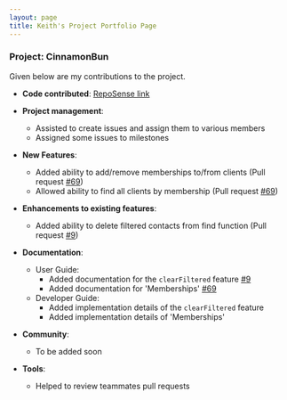 ```yaml
---
layout: page
title: Keith's Project Portfolio Page
---
```


### Project: CinnamonBun


Given below are my contributions to the project.

* **Code contributed**: [RepoSense link](https://github.com/KeithCZW/tp)

* **Project management**:
  * Assisted to create issues and assign them to various members
  * Assigned some issues to milestones

* **New Features**:
  * Added ability to add/remove memberships to/from clients (Pull request [\#69](https://github.com/AY2122S2-CS2103T-W09-2/tp/pull/69))
  * Allowed ability to find all clients by membership (Pull request [\#69](https://github.com/AY2122S2-CS2103T-W09-2/tp/pull/127))

* **Enhancements to existing features**:
  * Added ability to delete filtered contacts from find function (Pull request [\#9](https://github.com/AY2122S2-CS2103T-W09-2/tp/pull/9))

* **Documentation**:
  * User Guide:
    * Added documentation for the `clearFiltered` feature [\#9](https://github.com/AY2122S2-CS2103T-W09-2/tp/pull/9)
    * Added documentation for 'Memberships' [\#69](https://github.com/AY2122S2-CS2103T-W09-2/tp/pull/69)
  * Developer Guide:
    * Added implementation details of the `clearFiltered` feature
    * Added implementation details of 'Memberships'

* **Community**:
  * To be added soon

* **Tools**:
  * Helped to review teammates pull requests

